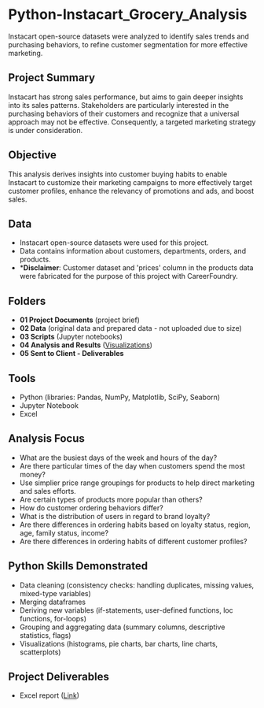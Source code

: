 # Python-Instacart_Grocery_Analysis
 Instacart open-source datasets were analyzed to identify sales trends and purchasing behaviors, to refine customer segmentation for more effective marketing.

## Project Summary
Instacart has strong sales performance, but aims to gain deeper insights into its sales patterns. Stakeholders are particularly interested in the purchasing behaviors of their customers and recognize that a universal approach may not be effective. Consequently, a targeted marketing strategy is under consideration.

## Objective
This analysis derives insights into customer buying habits to enable Instacart to customize their marketing campaigns to more effectively target customer profiles, enhance the relevancy of promotions and ads, and boost sales.

## Data
 - Instacart open-source datasets were used for this project.
 - Data contains information about customers, departments, orders, and products.
 - ***Disclaimer**: Customer dataset and 'prices' column in the products data were fabricated for the purpose of this project with CareerFoundry.

## Folders
- **01 Project Documents** (project brief)
- **02 Data** (original data and prepared data - not uploaded due to size)
- **03 Scripts** (Jupyter notebooks)
- **04 Analysis and Results** ([Visualizations](https://github.com/TanaTamaki/Python-Instacart_Grocery_Analysis/tree/main/(CF)%20Achievement%204%20-%20Instacart%20Basket%20Analysis/04%20Analysis%20and%20Results/Visualizations))
- **05 Sent to Client - Deliverables** 
## Tools 
- Python (libraries: Pandas, NumPy, Matplotlib, SciPy, Seaborn)
- Jupyter Notebook
- Excel

## Analysis Focus
- What are the busiest days of the week and hours of the day?
- Are there particular times of the day when customers spend the most money?
- Use simplier price range groupings for products to help direct marketing and sales efforts.
- Are certain types of products more popular than others?
- How do customer ordering behaviors differ?
- What is the distribution of users in regard to brand loyalty?
- Are there differences in ordering habits based on loyalty status, region, age, family status, income?
- Are there differences in ordering habits of different customer profiles?

## Python Skills Demonstrated
  - Data cleaning (consistency checks: handling duplicates, missing values, mixed-type variables)
  - Merging dataframes
  - Deriving new variables (if-statements, user-defined functions, loc functions, for-loops)
  - Grouping and aggregating data (summary columns, descriptive statistics, flags)
  - Visualizations (histograms, pie charts, bar charts, line charts, scatterplots)

## Project Deliverables
- Excel report ([Link](https://github.com/TanaTamaki/Python-Instacart_Grocery_Analysis/tree/main/(CF)%20Achievement%204%20-%20Instacart%20Basket%20Analysis/05%20Sent%20to%20Client%20-%20Deliverables))
